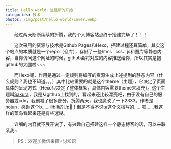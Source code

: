 ```yaml
---
title: Hello world，这是新的开始
categories: 技术
photos: /img/post/hello-world/cover.webp
---
```


&emsp;&emsp;经过两天断断续续的折腾，我的个人博客站点终于搭建完毕了！！！  

&emsp;&emsp;这次采用的资源与技术是Github Pages和Hexo，搭建过程还算简单，其实这个站点的本质就是一个repo（仓库），存储了一些html、css、js和图片等静态内容，当你访问这个网址的时候，github会将对应的内容推送给你，所以其实是抱github的大腿啦~~~  

&emsp;&emsp;而Hexo呢，作用是通过一定规则将编写的资源生成上述提到的静态内容（什么规则？我也不知道。。。）其中比较重要的就是这个theme（主题），它决定了页面具体的呈现方式（Hexo只决定了整体框架，具体内容需要theme来填充）。这个主题叫[Sakura][]，我是从github上找到的，看起来还比较漂亮吧，由于没有自己的服务器或cdn，我删减了很多部分，折腾两天，我也魔改了一下2333。作者是[hojun][]，感谢这个b……ilibili的Up🐖！但是不得不说ta这个文档写的……嗯……我这样的菜鸟看起来还是有些迷糊。 

&emsp;&emsp;详细的内容就不展开说了，有兴趣自己搭建这样一个静态博客的话，可以来联系我~

> PS：欢迎加微信来探♂讨知识

[sakura]: <https://docs.hojun.cn/sakura/docs/#/> 'Sakura的官网'
[hojun]: <https://github.com/honjun> 'hojun的github'